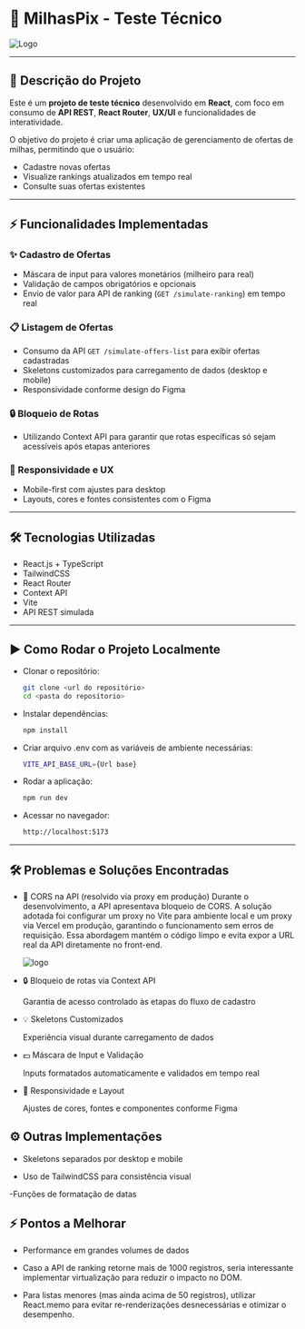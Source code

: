 # 🚀 MilhasPix - Teste Técnico

![Logo](https://i.ibb.co/dwsLhXPw/Projeto-Milhas-Pix.png)

---

## 📝 Descrição do Projeto
Este é um **projeto de teste técnico** desenvolvido em **React**, com foco em consumo de **API REST**, **React Router**, **UX/UI** e funcionalidades de interatividade.  

O objetivo do projeto é criar uma aplicação de gerenciamento de ofertas de milhas, permitindo que o usuário:

-  Cadastre novas ofertas
-  Visualize rankings atualizados em tempo real
-  Consulte suas ofertas existentes

---

## ⚡ Funcionalidades Implementadas

### ✨ Cadastro de Ofertas
- Máscara de input para valores monetários (milheiro para real)
- Validação de campos obrigatórios e opcionais
- Envio de valor para API de ranking (`GET /simulate-ranking`) em tempo real

### 📋 Listagem de Ofertas
- Consumo da API `GET /simulate-offers-list` para exibir ofertas cadastradas
- Skeletons customizados para carregamento de dados (desktop e mobile)
- Responsividade conforme design do Figma

### 🔒 Bloqueio de Rotas
- Utilizando Context API para garantir que rotas específicas só sejam acessíveis após etapas anteriores

### 📱 Responsividade e UX
- Mobile-first com ajustes para desktop
- Layouts, cores e fontes consistentes com o Figma

---

## 🛠 Tecnologias Utilizadas

- React.js + TypeScript  
- TailwindCSS  
- React Router  
- Context API  
- Vite  
- API REST simulada  

---

## ▶ Como Rodar o Projeto Localmente


-  Clonar o repositório:
    ```bash
   git clone <url do repositório>
   cd <pasta do reposítorio>
- Instalar dependências:
   ```bash
   npm install
- Criar arquivo .env com as variáveis de ambiente necessárias:
    ```bash
    VITE_API_BASE_URL={Url base}
- Rodar a aplicação:
    ```bash
    npm run dev
- Acessar no navegador:
    ```bash 
    http://localhost:5173


---

## 🛠 Problemas e Soluções Encontradas

- 🚫 CORS na API (resolvido via proxy em produção)
    Durante o desenvolvimento, a API apresentava bloqueio de CORS.
    A solução adotada foi configurar um proxy no Vite para ambiente local e um proxy via Vercel em produção, garantindo o funcionamento sem erros de requisição.
    Essa abordagem mantém o código limpo e evita expor a URL real da API diretamente no front-end.

    ![logo](https://i.ibb.co/xtsFqW5X/image.png)

- 🔒 Bloqueio de rotas via Context API

    Garantia de acesso controlado às etapas do fluxo de cadastro

- 💡 Skeletons Customizados

    Experiência visual durante carregamento de dados

- 💵 Máscara de Input e Validação

    Inputs formatados automaticamente e validados em tempo real

- 📱 Responsividade e Layout

    Ajustes de cores, fontes e componentes conforme Figma


## ⚙️ Outras Implementações

- Skeletons separados por desktop e mobile

- Uso de TailwindCSS para consistência visual

-Funções de formatação de datas


## ⚡ Pontos a Melhorar

- Performance em grandes volumes de dados

- Caso a API de ranking retorne mais de 1000 registros, seria interessante implementar virtualização para reduzir o impacto no DOM.

- Para listas menores (mas ainda acima de 50 registros), utilizar React.memo para evitar re-renderizações desnecessárias e otimizar o desempenho.
